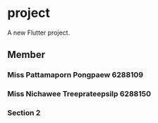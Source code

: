 # project

A new Flutter project.

## Member
 
 ### Miss Pattamaporn Pongpaew 6288109
 ### Miss Nichawee Treeprateepsilp 6288150
 
 ### Section 2
 

